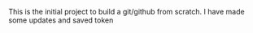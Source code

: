 This is the initial project to build a git/github from scratch. 
I have made some updates and saved token 
